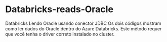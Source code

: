 # Databricks-reads-Oracle
Databricks Lendo Oracle usando conector JDBC
Os dois códigos mostram como ler dados do Oracle dentro do Azure Databricks. Este método requer que você tenha o driver correto instalado no cluster.
